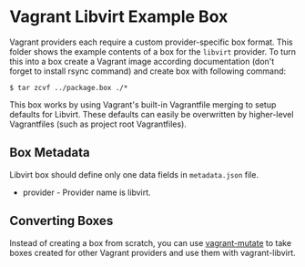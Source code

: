 # Vagrant Libvirt Example Box

Vagrant providers each require a custom provider-specific box format.
This folder shows the example contents of a box for the `libvirt` provider.
To turn this into a box create a Vagrant image according documentation (don't
forget to install rsync command) and create box with following command:

```
$ tar zcvf ../package.box ./*
```

This box works by using Vagrant's built-in Vagrantfile merging to setup
defaults for Libvirt. These defaults can easily be overwritten by higher-level
Vagrantfiles (such as project root Vagrantfiles).

## Box Metadata

Libvirt box should define only one data fields in `metadata.json` file.

* provider - Provider name is libvirt.

## Converting Boxes

Instead of creating a box from scratch, you can use 
[vagrant-mutate](https://github.com/sciurus/vagrant-mutate) 
to take boxes created for other Vagrant providers and use them 
with vagrant-libvirt.
